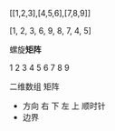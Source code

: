 [[1,2,3],[4,5,6],[7,8,9]]

[1, 2, 3, 6, 9, 8, 7, 4, 5]

螺旋**矩阵**

1 2 3
4 5 6 
7 8 9

二维数组  矩阵
- 方向 右 下 左 上  顺时针
- 边界